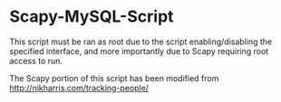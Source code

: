 # Scapy-MySQL-Script

This script must be ran as root due to the script enabling/disabling the specified interface, and more importantly due to Scapy requiring root access to run.

The Scapy portion of this script has been modified from http://nikharris.com/tracking-people/
